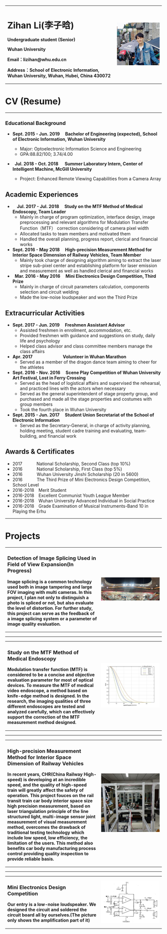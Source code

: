 <table border="0">
  <tr>
    <td width="70%">
      <h1>Zihan Li(李子晗)</h1>
      <p><b>Undergraduate student (Senior)</b></p>
      <p><b>Wuhan University</b></p>
      <p><b>Email：lizihan@whu.edu.cn</b></p>
      <p><b>Address：School of Electronic Information, Wuhan University, Wuhan, Hubei, China 430072</b></p>
    </td>
    <td width="30%">
     <img src="/QuebecCity1.jpg" width="100%">     
    </td>
  </tr>
</table>

# CV (Resume)
---
### Educational Background
- **Sept. 2015 - Jun. 2019 &emsp;Bachelor of Engineering (expected), School of Electronic Information, Wuhan University**
  - Major: Optoelectronic Information Science and Engineering
  - GPA:88.82/100; 3.74/4.00

- **&ensp;Jul. 2018 - Oct. 2018 &emsp;  Summer Laboratory Intern, Center of Intelligent Machine, McGill University**
  - Project: Enhanced Remote Viewing Capabilities from a Camera Array
  
## Academic Experiences
- **&emsp;Jul. 2017 - Jul. 2018 &emsp;Study on the MTF Method of Medical Endoscopy, Team Leader**
  - Mainly in charge of program optimization, interface design, image preprocessing and relevant algorithms for Modulation Transfer Function（MTF） correction considering of camera pixel width
  - Allocated tasks to team members and motivated them
  - Handled the overall planning, progress report, clerical and financial works
- **Sept. 2016 - May 2018 &emsp;High-precision Measurement Method for Interior Space Dimension of Railway Vehicles, Team Member**
  - Mainly took charge of designing algorithm aiming to extract the laser stripe sub-pixel center and establishing platform for laser emission and measurement as well as handled clerical and financial works
- **&ensp;Mar. 2016 - May 2016 &emsp;Mini Electronics Design Competition, Third Prize**
  - Mainly in charge of circuit parameters calculation, components selection and circuit welding
  - Made the low-noise loudspeaker and won the Third Prize

## Extracurricular Activities
- **Sept. 2017 - Jun. 2019 &emsp;Freshmen Assistant Advisor** 													      
  - Assisted freshmen in enrollment, accommodation, etc.
  - Provided freshmen with guidance and suggestions on study, daily life and psychology
  - Helped class advisor and class committee members manage the class affairs
- **Apr. 2017 &emsp;&emsp;&emsp;&emsp;&emsp;&emsp;&ensp; Volunteer in Wuhan Marathon**
  - Served as a member of the dragon dance team aiming to cheer for the athletes
- **Sept. 2016 - Nov. 2016 &emsp;Scene Play Competition of Wuhan University Art Festival, Lost in Ferry Crossing**
  - Served as the head of logistical affairs and supervised the rehearsal, and practiced lines with the actors when necessary
  - Served as the general superintendent of stage property group, and purchased and made all the stage properties and costumes with group members
  - Took the fourth place in Wuhan University
- **Sept. 2015 - Jun. 2017 &emsp;Student Union Secretariat of the School of Electronic Information**   
  - Served as the Secretary-General, in charge of activity planning, holding meeting, student cadre training and evaluating, team-building, and financial work

## Awards & Certificates
- 2017 &emsp;&emsp;&emsp;National Scholarship, Second Class (top 10%)
- 2016 &emsp;&emsp;&emsp;National Scholarship, First Class (top 5%)
- 2016 &emsp;&emsp;&emsp;Wuhan University Jinshi Scholarship (20 in 5600)
- 2016 &emsp;&emsp;&emsp;The Third Prize of Mini Electronics Design Competition, School Level
- 2016-2018&emsp;Merit Student 
- 2016-2018&emsp;Excellent Communist Youth League Member
- 2016-2018&emsp;Wuhan University Advanced Individual in Social Practice
- 2016-2018&emsp;Grade Examination of Musical Instruments-Band 10 in Playing the Erhu

---

# Projects
<table border="0">
  <tr>
    <td width="60%">
      <h3>Detection of Image Splicing Used in Field of View Expansion(In Progress)</h3>
      <p><b>Image splicing is a common technology used both in image tampering and large FOV imaging with multi cameras. In this project, I plan not only to distinguish a photo is spliced or not, but also evaluate the level of distortion. For further study, this project can serve as the feedback of a image splicing system or a parameter of image quality evaluation.</b></p>
    </td>
    <td width="40%">
     <img src="/Image Splicing.jpeg" width="100%">     
    </td>
  </tr>
</table>

---

<table border="0">
  <tr>
    <td width="60%">
      <h3>Study on the MTF Method of Medical Endoscopy</h3>
      <p><b>Modulation transfer function (MTF) is considered to be a concise and objective evaluation parameter for most of optical devices. To measure the MTF of medical video endoscope, a method based on knife-edge method is designed. In the research, the imaging qualities of three different endoscopes are tested and analyzed carefully, which can effectively support the correction of the MTF measurement method designed.</b></p>
    </td>
    <td width="40%">
     <img src="/MTF Measurement.jpg" width="100%">     
    </td>
  </tr>
</table>

---

<table border="0">
  <tr>
    <td width="60%">
      <h3>High-precision Measurement Method for Interior Space Dimension of Railway Vehicles</h3>
      <p><b>In recent years, CHR(China Railway High-speed) is developing at an incredible speed, and the quality of high-speed train will greatly affect the safety of operation. This project fouces on the rail transit train car body interior space size high precision measurement, based on laser triangulation principle of the line structured light, multi-image sensor joint measurement of visual measurement method, overcomes the drawback of traditional testing technology which include low speed, low efficiency, the limitation of the users. This method also benefits car body manufacturing process control providing quality inspection to provide reliable basis.</b></p>
    </td>
    <td width="40%">
     <img src="/Interior Space Dimension.jpg" width="100%">     
    </td>
  </tr>
</table>

---

<table border="0">
  <tr>
    <td width="60%">
      <h3>Mini Electronics Design Competition</h3>
      <p><b>Our entry is a low-noise loudspeaker. We designed the circuit and soldered the circuit board all by ourselves.(The picture only shows the amplification part of it)</b></p>
    </td>
    <td width="40%">
     <img src="/Competition.jpg" width="100%">     
    </td>
  </tr>
</table>
